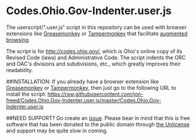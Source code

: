 # Codes.Ohio.Gov-Indenter.user.js
The userscript/".user.js" script in this repository can be used with browser extensions like [Greasemonkey](http://www.greasespot.net/) or [Tampermonkey](http://tampermonkey.net/) that facilitate [augmented browsing](https://en.wikipedia.org/wiki/Augmented_browsing).

The script is for http://codes.ohio.gov/, which is Ohio's online copy of its Revised Code (laws) and Administrative Code.  The script indents the ORC and OAC's divisions and subdivisions, etc., which greatly improves their readability.

##INSTALLATION:
If you already have a browser extension like [Greasemonkey](http://www.greasespot.net/) or [Tampermonkey](http://tampermonkey.net/), then just go to the following URL to install the script:
https://raw.githubusercontent.com/jon-freed/Codes.Ohio.Gov-Indenter.user.js/master/Codes.Ohio.Gov-Indenter.user.js

##NEED SUPPORT?
Go create an [issue](https://github.com/jon-freed/Codes.Ohio.Gov-Indenter.user.js/issues).  Please bear in mind that this is free software that has been donated to the public domain through [the Unlicense](http://unlicense.org/) and support may be quite slow in coming.
